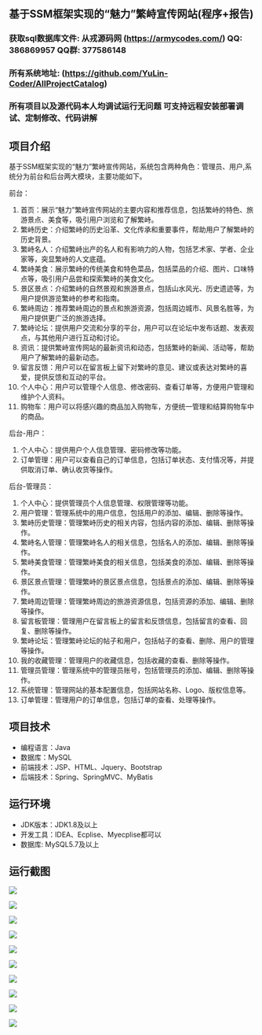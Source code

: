 ## 基于SSM框架实现的“魅力”繁峙宣传网站(程序+报告)

###  获取sql数据库文件: 从戎源码网 (https://armycodes.com/) QQ: 386869957 QQ群: 377586148
###  所有系统地址: (https://github.com/YuLin-Coder/AllProjectCatalog) 
###  所有项目以及源代码本人均调试运行无问题 可支持远程安装部署调试、定制修改、代码讲解

## 项目介绍
基于SSM框架实现的“魅力”繁峙宣传网站，系统包含两种角色：管理员、用户,系统分为前台和后台两大模块，主要功能如下。

前台：
1. 首页：展示“魅力”繁峙宣传网站的主要内容和推荐信息，包括繁峙的特色、旅游景点、美食等，吸引用户浏览和了解繁峙。
2. 繁峙历史：介绍繁峙的历史沿革、文化传承和重要事件，帮助用户了解繁峙的历史背景。
3. 繁峙名人：介绍繁峙出产的名人和有影响力的人物，包括艺术家、学者、企业家等，突显繁峙的人文底蕴。
4. 繁峙美食：展示繁峙的传统美食和特色菜品，包括菜品的介绍、图片、口味特点等，吸引用户品尝和探索繁峙的美食文化。
5. 景区景点：介绍繁峙的自然景观和旅游景点，包括山水风光、历史遗迹等，为用户提供游览繁峙的参考和指南。
6. 繁峙周边：推荐繁峙周边的景点和旅游资源，包括周边城市、风景名胜等，为用户提供更广泛的旅游选择。
7. 繁峙论坛：提供用户交流和分享的平台，用户可以在论坛中发布话题、发表观点，与其他用户进行互动和讨论。
8. 资讯：提供繁峙宣传网站的最新资讯和动态，包括繁峙的新闻、活动等，帮助用户了解繁峙的最新动态。
9. 留言反馈：用户可以在留言板上留下对繁峙的意见、建议或表达对繁峙的喜爱，提供反馈和互动的平台。
10. 个人中心：用户可以管理个人信息、修改密码、查看订单等，方便用户管理和维护个人资料。
11. 购物车：用户可以将感兴趣的商品加入购物车，方便统一管理和结算购物车中的商品。

后台-用户：
1. 个人中心：提供用户个人信息管理、密码修改等功能。
2. 订单管理：用户可以查看自己的订单信息，包括订单状态、支付情况等，并提供取消订单、确认收货等操作。

后台-管理员：
1. 个人中心：提供管理员个人信息管理、权限管理等功能。
2. 用户管理：管理系统中的用户信息，包括用户的添加、编辑、删除等操作。
3. 繁峙历史管理：管理繁峙历史的相关内容，包括内容的添加、编辑、删除等操作。
4. 繁峙名人管理：管理繁峙名人的相关信息，包括名人的添加、编辑、删除等操作。
5. 繁峙美食管理：管理繁峙美食的相关信息，包括美食的添加、编辑、删除等操作。
6. 景区景点管理：管理繁峙的景区景点信息，包括景点的添加、编辑、删除等操作。
7. 繁峙周边管理：管理繁峙周边的旅游资源信息，包括资源的添加、编辑、删除等操作。
8. 留言板管理：管理用户在留言板上的留言和反馈信息，包括留言的查看、回复、删除等操作。
9. 繁峙论坛：管理繁峙论坛的帖子和用户，包括帖子的查看、删除、用户的管理等操作。
10. 我的收藏管理：管理用户的收藏信息，包括收藏的查看、删除等操作。
11. 管理员管理：管理系统中的管理员账号，包括管理员的添加、编辑、删除等操作。
12. 系统管理：管理网站的基本配置信息，包括网站名称、Logo、版权信息等。
13. 订单管理：管理用户的订单信息，包括订单的查看、处理等操作。

## 项目技术
- 编程语言：Java
- 数据库：MySQL
- 前端技术：JSP、HTML、Jquery、Bootstrap
- 后端技术：Spring、SpringMVC、MyBatis

## 运行环境
- JDK版本：JDK1.8及以上
- 开发工具：IDEA、Ecplise、Myecplise都可以
- 数据库: MySQL5.7及以上

## 运行截图
![](screenshot/1.png)

![](screenshot/2.png)

![](screenshot/3.png)

![](screenshot/4.png)

![](screenshot/5.png)

![](screenshot/6.png)

![](screenshot/7.png)

![](screenshot/8.png)

![](screenshot/9.png)

![](screenshot/10.png)